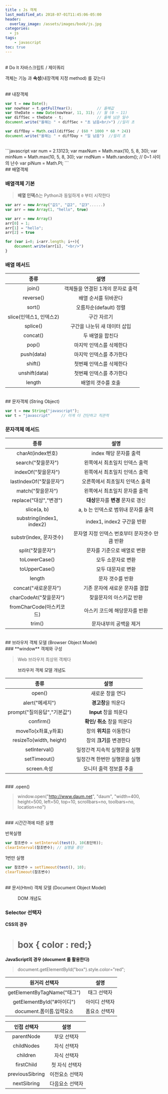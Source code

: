 ```yaml
---
title : Js 객체
last_modified_at: 2018-07-01T11:45:06-05:00
header:
  overlay_image: /assets/images/book/js.jpg
categories:
  - js
tags: 
    - javascript
toc: true 
---
```



<br>
# Do It 자바스크립트 / 제이쿼리 

객체는 기능 과 **속성**(내장객체 지정 method) 를 갖는다

<br>
## 내장객체

```javascript
var t = new Date();
var nowYear = t.getFullYear();           // 올해값
var theDate = new Date(nowYear, 11, 31); // 월 (0 ~ 11)
var diffSec = theDate - t;               // 올해 남은 일수
document.write("올해는 " + diffSec + "초 남음<br/>") //밀리 초

var diffDay = Math.ceil(diffSec / (60 * 1000 * 60 * 24))
document.write("올해는 " + diffDay + "일 남음")  //밀리 초
```

<br>
```javascript
var num    = 2.13123;
var maxNum = Math.max(10, 5, 8, 30);
var minNum = Math.max(10, 5, 8, 30);
var rndNum = Math.random(); // 0~1 사이의 난수
var piNum  = Math.PI;
```

<br>
## 배열객체

### 배열객체 기본

> **배열 인덱스**는 Python과 동일하게 `0` 부터 시작한다

```javascript
var arr = new Array("값1", "값2", "값3"......)
var arr = new Array(1, "hello", true)

var arr = new Array()
arr[0] = 1;
arr[1] = "hello";
arr[2] = true

for (var i=0; i<arr.length; i++){
    document.write(arr[i], "<br/>")
}
```

### 배열 메서드

|종류                   | 설명                              |
|:---------------------:|:---------------------------------:|
|join()                 | 객체들을 연결된 1개의 문자로 출력 |
|reverse()              | 배열 순서를 뒤바꾼다              |
|sort()                 | 오름차순(default) 정렬            |
|slice(인덱스1, 인덱스2)| 구간 자르기                       |
|splice()               | 구간을 나눈뒤 새 데이터 삽입      |
|concat()               | 두 배열을 합친다                  |
|pop()                  | 마지막 인덱스를 삭제한다          |
|push(data)             | 마지막 인덱스를 추가한다          |
|shift()                | 첫번째 인덱스를 삭제한다          |
|unshift(data)          | 첫번째 인덱스를 추가한다          |
|length                 | 배열의 갯수를 호출                |



<br>
## 문자객체 (String Object)

```javascript
var t = new String("javascript");
var t = "javascript"     // 이게 더 간단하고 직관적
```

### 문자객체 메서드

|종류                   | 설명                              |
|:---------------------:|:---------------------------------:|
|charAt(index번호)      | index 해당 문자를 출력            |
|search("찾을문자")     | 왼쪽에서 최초일치 인덱스 출력|
|indexOf("찾을문자")    | 왼쪽에서 최초일치 인덱스 출력 |
|lastIndexOf("찾을문자")| 오른쪽에서 최초일치 인덱스 출력|
|match("찾을문자")      | 왼쪽에서 최초일치 문자를 출력 |
|replace("대상","변경") | **대상**문자를 **변경** 문자로 갱신 |
|slice(a, b)            | a, b 는 인덱스로 범위내 문자를 출력 | 
|substring(index1, index2) | index1, index2 구간을 반환       |
|substr(index, 문자갯수)| 문자열 지정 인덱스 번호부터 문자갯수 만큼 반환 |
|split("찾을문자")      | 문자를 기준으로 배열로 변환  |
|toLowerCase()          | 모두 소문자로 변환           |
|toUpperCase()          | 모두 대문자로 변환           |
|length                 | 문자 갯수를 반환             |
|concat("새로운문자")   | 기존 문자에 새로운 문자를 결합 |
|charCodeAt("찾을문자") | 찾을문자의 아스키값 반환     |
|fromCharCode(아스키코드)| 아스키 코드에 해당문자를 반환 |
|trim()                 | 문자내부의 공백을 제거      |


<br>
## 브라우저 객체 모델 (Browser Object Model)

<br>
### **window** 객체와 구성

> Web 브라우저 최상위 객체다

<figure class="align-center">
  <img src="https://1.bp.blogspot.com/-lcfB3MMC9Tc/V-PbB3dS_XI/AAAAAAAABIA/aEh8OM3yprQKmmiYDO1hN5SqCIBUdmS4gCLcB/s1600/f0019918_4a62d08a5b600.gif" alt="">
  <figcaption>브라우저 객체 모델 개념도</figcaption>
</figure> 

|종류          | 설명                         |
|:------------:|:----------------------------:|
|open()        | 새로운 창을 연다             |
|alert("메세지")       | **경고창**을 띄운다          |
|prompt("질의응답","기본값")      | **Input** 창을 띄운다        |
|confirm()     | **확인/ 취소** 창을 띄운다   |
|moveTo(x좌표,y좌표)      | 창의 **위치**를 이동한다     |
|resizeTo(width, height)    | 창의 **크기**를 변경한다     |
|setInterval() | 일정간격 지속적 실행문을 실행 | 
|setTimeout()  | 일정간격 한번만 실행문을 실행 |
|screen.속성   | 모니터 출력 정보를 추출       |


<br>
### .open()

> window.open("http://www.daum.net", "daum", "width=400, height=500, left=50, top=10, scrollbars=no, toolbars=no, location=no")


<br>
### 시간간격에 따른 실행

반복실행

```javascript
var 참조변수 = setInterval(test(), 10(초단위));
clearInterval(참조변수); // 실행을 중단
```

1번만 실행

```javascript
var 참조변수 = setTimeout(test(), 10);
clearTimeout(참조변수)
```



<br>
## 문서(Html) 객체 모델 (Document Object Model)

<figure class="align-center">
  <img src="https://www.kirupa.com/html5/images/DOM_js_72.png" alt="">
  <figcaption>DOM 개념도</figcaption>
</figure> 

### Selector 선택자

**CSS의 경우**

> # box { color : red;}  

**JavaScript의 경우 (document 를 활용한다)**

> document.getElementById("box").style.color="red";


| 원거리 선택자  | 설명                         |
|:-----------------------:|:-------------------:|
|getElementByTagName("태그") | 태그 선택자   |
|getElementById("#아이디") | 아이디 선택자   |
|document.폼이름.입력요소  | 폼요소 선택자   |


| 인접 선택자    | 설명                |
|:--------------:|:-------------------:|
|parentNode      | 부모 선택자         |
|childNodes      | 자식 선택자         |
|children        | 자식 선택자         |
|firstChild      | 첫 자식 선택자      |
|previousSibring | 이전요소 선택자     |
|nextSibring     | 다음요소 선택자     |